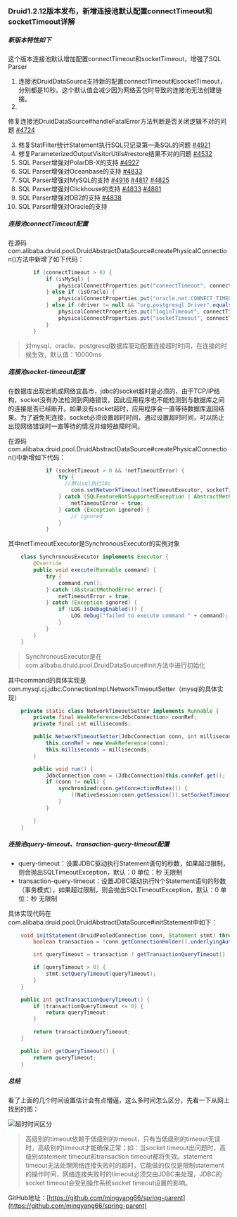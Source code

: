 ### Druid1.2.12版本发布，新增连接池默认配置connectTimeout和socketTimeout详解

##### 新版本特性如下

这个版本连接池默认增加配置connectTimeout和socketTimeout，增强了SQL Parser

1. 连接池DruidDataSource支持新的配置connectTimeout和socketTimeout，分别都是10秒。这个默认值会减少因为网络丢包时导致的连接池无法创建链接。
2.

修复连接池DruidDataSource#handleFatalError方法判断是否关闭逻辑不对的问题 [#4724](https://github.com/alibaba/druid/pull/4724)

3. 修复StatFilter统计Statement执行SQL只记录第一条SQL的问题 [#4921](https://github.com/alibaba/druid/issues/4921)
4. 修复ParameterizedOutputVisitorUtils#restore结果不对的问题 [#4532](https://github.com/alibaba/druid/pull/4532)
5. SQL Parser增强对PolarDB-X的支持 [#4927](https://github.com/alibaba/druid/issues/4927)
6. SQL Parser增强对Oceanbase的支持 [#4833](https://github.com/alibaba/druid/issues/4833)
7. SQL
   Parser增强对MySQL的支持 [#4916](https://github.com/alibaba/druid/issues/4916) [#4817](https://github.com/alibaba/druid/issues/4817) [#4825](https://github.com/alibaba/druid/pull/4825)
8. SQL
   Parser增强对Clickhouse的支持 [#4833](https://github.com/alibaba/druid/issues/4833) [#4881](https://github.com/alibaba/druid/pull/4881)
9. SQL Parser增强对DB2的支持 [#4838](https://github.com/alibaba/druid/pull/4838)
10. SQL Parser增强对Oracle的支持

##### 连接池connectTimeout配置

在源码com.alibaba.druid.pool.DruidAbstractDataSource#createPhysicalConnection()方法中新增了如下代码：

```java
        if (connectTimeout > 0) {
            if (isMySql) {
                physicalConnectProperties.put("connectTimeout", connectTimeout);
            } else if (isOracle) {
                physicalConnectProperties.put("oracle.net.CONNECT_TIMEOUT", connectTimeout);
            } else if (driver != null && "org.postgresql.Driver".equals(driver.getClass().getName())) {
                physicalConnectProperties.put("loginTimeout", connectTimeout);
                physicalConnectProperties.put("socketTimeout", connectTimeout);
            }
        }
```

> 对mysql、oracle、postgresql数据库驱动配置连接超时时间，在连接的时候生效，默认值：10000ms

##### 连接池socket-timeout配置

在数据库出现宕机或网络宜昌市，jdbc的socket超时是必须的，由于TCP/IP结构，socket没有办法检测到网络错误，因此应用程序也不能检测到与数据库之间的连接是否已经断开。如果没有socket超时，应用程序会一直等待数据库返回结果。为了避免死连接，socket必须设置超时时间，通过设置超时时间，可以防止出现网络错误时一直等待的情况并缩短故障时间。

在源码com.alibaba.druid.pool.DruidAbstractDataSource#createPhysicalConnection()中新增如下代码：

```java
            if (socketTimeout > 0 && !netTimeoutError) {
                try {
                  //默认sql执行10s
                    conn.setNetworkTimeout(netTimeoutExecutor, socketTimeout);
                } catch (SQLFeatureNotSupportedException | AbstractMethodError e) {
                    netTimeoutError = true;
                } catch (Exception ignored) {
                    // ignored
                }
            }
```

其中netTimeoutExecutor是SynchronousExecutor的实例对象

```java
    class SynchronousExecutor implements Executor {
        @Override
        public void execute(Runnable command) {
            try {
                command.run();
            } catch (AbstractMethodError error) {
                netTimeoutError = true;
            } catch (Exception ignored) {
                if (LOG.isDebugEnabled()) {
                    LOG.debug("failed to execute command " + command);
                }
            }
        }
    }
```

> SynchronousExecutor是在com.alibaba.druid.pool.DruidDataSource#init方法中进行初始化

其中command的具体实现是com.mysql.cj.jdbc.ConnectionImpl.NetworkTimeoutSetter（mysql的具体实现）

```java
    private static class NetworkTimeoutSetter implements Runnable {
        private final WeakReference<JdbcConnection> connRef;
        private final int milliseconds;

        public NetworkTimeoutSetter(JdbcConnection conn, int milliseconds) {
            this.connRef = new WeakReference(conn);
            this.milliseconds = milliseconds;
        }

        public void run() {
            JdbcConnection conn = (JdbcConnection)this.connRef.get();
            if (conn != null) {
                synchronized(conn.getConnectionMutex()) {
                    ((NativeSession)conn.getSession()).setSocketTimeout(this.milliseconds);
                }
            }

        }
    }
```

##### 连接池query-timeout、transaction-query-timeout配置

- query-timeout：设置JDBC驱动执行Statement语句的秒数，如果超过限制，则会抛出SQLTimeoutException，默认：0 单位：秒 无限制
- transaction-query-timeout：设置JDBC驱动执行N个Statement语句的秒数（事务模式），如果超过限制，则会抛出SQLTimeoutException，默认：0
  单位：秒 无限制

具体实现代码在com.alibaba.druid.pool.DruidAbstractDataSource#initStatement中如下：

```java
    void initStatement(DruidPooledConnection conn, Statement stmt) throws SQLException {
        boolean transaction = !conn.getConnectionHolder().underlyingAutoCommit;

        int queryTimeout = transaction ? getTransactionQueryTimeout() : getQueryTimeout();

        if (queryTimeout > 0) {
            stmt.setQueryTimeout(queryTimeout);
        }
    }

    public int getTransactionQueryTimeout() {
        if (transactionQueryTimeout <= 0) {
            return queryTimeout;
        }

        return transactionQueryTimeout;
    }

    public int getQueryTimeout() {
        return queryTimeout;
    }
```

##### 总结

看了上面的几个时间设置估计会有点懵逼，这么多时间怎么区分，先看一下从网上找到的图：

![超时时间区分](https://img-blog.csdnimg.cn/2420764cb95846f6ba01a06eeac11fb4.png)

> 高级别的timeout依赖于低级别的timeout，只有当低级别的timeout无误时，高级别的timeout才能确保正常；如：当socket
> timeout出问题时，高级别statement timeout和transaction timeout都将失效。statement
> timeout无法处理网络连接失败时的超时，它能做的仅仅是限制statement的操作时间，网络连接失败时的timeout必须交由JDBC来处理，JDBC的socket
> timeout会受到操作系统socket timeout设置的影响。

GitHub地址：[https://github.com/mingyang66/spring-parent](https://github.com/mingyang66/spring-parent)